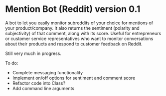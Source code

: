 # Mention Bot (Reddit) version 0.1
A bot to let you easily monitor subreddits of your choice for mentions of your product/company. It also returns the sentiment (polarity and subjectivity) of that comment, along with its score. Useful for entrepreneurs or customer service representatives who want to monitor conversations about their products and respond to customer feedback on Reddit.

Still very much in progress.

To do:
- Complete messaging functionality
- Implement on/off options for sentiment and comment score
- Refactor code into Class?
- Add command line arguments
